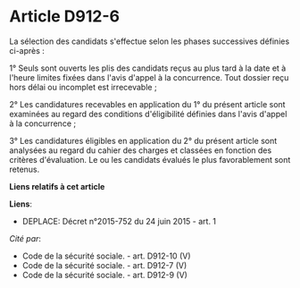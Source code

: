 # Article D912-6

La sélection des candidats s'effectue selon les phases successives définies ci-après : 

1° Seuls sont ouverts les plis des candidats reçus au plus tard à la date et à l'heure limites fixées dans l'avis d'appel à
la concurrence. Tout dossier reçu hors délai ou incomplet est irrecevable ; 

2° Les candidatures recevables en application du 1° du présent article sont examinées au regard des conditions d'éligibilité
définies dans l'avis d'appel à la concurrence ; 

3° Les candidatures éligibles en application du 2° du présent article sont analysées au regard du cahier des charges et
classées en fonction des critères d'évaluation. Le ou les candidats évalués le plus favorablement sont retenus.

**Liens relatifs à cet article**

**Liens**:

  - DEPLACE: Décret n°2015-752 du 24 juin 2015 - art. 1

_Cité par_:

  - Code de la sécurité sociale. - art. D912-10 (V)
  - Code de la sécurité sociale. - art. D912-7 (V)
  - Code de la sécurité sociale. - art. D912-9 (V)
